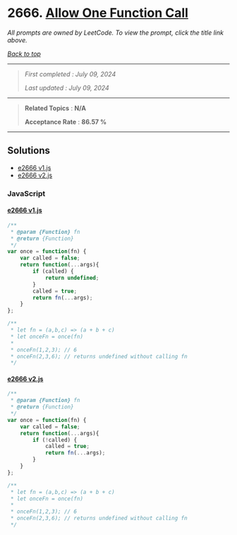 # 2666. [Allow One Function Call](<https://leetcode.com/problems/allow-one-function-call>)

*All prompts are owned by LeetCode. To view the prompt, click the title link above.*

*[Back to top](<../README.md>)*

------

> *First completed : July 09, 2024*
>
> *Last updated : July 09, 2024*

------

> **Related Topics** : **N/A**
>
> **Acceptance Rate** : **86.57 %**

------

## Solutions

- [e2666 v1.js](<../my-submissions/e2666 v1.js>)
- [e2666 v2.js](<../my-submissions/e2666 v2.js>)
### JavaScript
#### [e2666 v1.js](<../my-submissions/e2666 v1.js>)
```JavaScript
/**
 * @param {Function} fn
 * @return {Function}
 */
var once = function(fn) {
    var called = false;
    return function(...args){
        if (called) {
            return undefined;
        }
        called = true;
        return fn(...args);
    }
};

/**
 * let fn = (a,b,c) => (a + b + c)
 * let onceFn = once(fn)
 *
 * onceFn(1,2,3); // 6
 * onceFn(2,3,6); // returns undefined without calling fn
 */

```

#### [e2666 v2.js](<../my-submissions/e2666 v2.js>)
```JavaScript
/**
 * @param {Function} fn
 * @return {Function}
 */
var once = function(fn) {
    var called = false;
    return function(...args){
        if (!called) {
            called = true;
            return fn(...args);
        }
    }
};

/**
 * let fn = (a,b,c) => (a + b + c)
 * let onceFn = once(fn)
 *
 * onceFn(1,2,3); // 6
 * onceFn(2,3,6); // returns undefined without calling fn
 */

```


